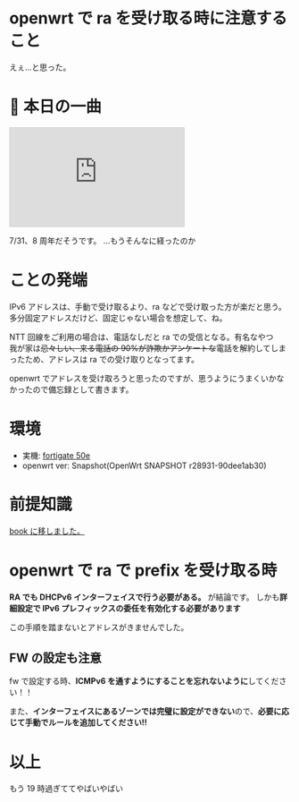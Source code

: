 # openwrt で ra を受け取る時に注意すること

えぇ...と思った。

# 🎵 本日の一曲

<iframe width="312" height="176" src="https://ext.nicovideo.jp/thumb/sm31667442" scrolling="no" style="border:solid 1px #ccc;" frameborder="0"><a href="https://www.nicovideo.jp/watch/sm31667442">ダダダダ天使 / ナナヲアカリ</a></iframe>

7/31、8 周年だそうです。 ...もうそんなに経ったのか

# ことの発端

IPv6 アドレスは、手動で受け取るより、ra などで受け取った方が楽だと思う。  
多分固定アドレスだけど、固定じゃない場合を想定して、ね。

NTT 回線をご利用の場合は、電話なしだと ra での受信となる。有名なやつ  
我が家は~~忌々しい、来る電話の 90%が詐欺かアンケートな~~電話を解約してしまったため、アドレスは ra での受け取りとなってます。

openwrt でアドレスを受け取ろうと思ったのですが、思うようにうまくいかなかったので備忘録として書きます。

# 環境

- 実機: [fortigate 50e](https://taiha.hatenablog.jp/entry/2023/03/10/004523)
- openwrt ver: Snapshot(OpenWrt SNAPSHOT r28931-90dee1ab30)

# 前提知識

[book に移しました。](../../book/networkって多分/1)

# openwrt で ra で prefix を受け取る時

**RA でも DHCPv6 インターフェイスで行う必要がある。** が結論です。
しかも**詳細設定で IPv6 プレフィックスの委任を有効化する必要があります**

この手順を踏まないとアドレスがきませんでした。

## FW の設定も注意

fw で設定する時、**ICMPv6 を通すようにすることを忘れないように**してください！！

また、**インターフェイスにあるゾーンでは完璧に設定ができない**ので、**必要に応じて手動でルールを追加してください!!**

# 以上

もう 19 時過ぎててやばいやばい
